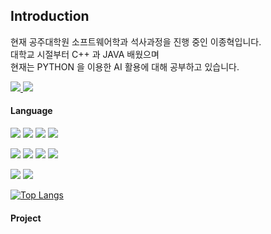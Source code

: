 ## Introduction

현재 공주대학원 소프트웨어학과 석사과정을 진행 중인 이종혁입니다.  
대학교 시절부터 C++ 과 JAVA 배웠으며  
현재는 PYTHON 을 이용한 AI 활용에 대해 공부하고 있습니다.  

<a href="mailto:(rty0408@gmail.com)" target="_blank">
<img src="https://img.shields.io/badge/Gmail-ff0000?style=flat-square&logo=Gmail&logoColor=white"/> 
</a>
<a href="https://www.instagram.com/ree_zong/" target="_blank">
<img src="https://img.shields.io/badge/Instagram-E4405F?style=flat-square&logo=Instagram&logoColor=white"/> 
</a>

#### Language  
<img src="https://img.shields.io/badge/python-3776AB?style=for-the-badge&logo=python&logoColor=white"> <img src="https://img.shields.io/badge/anaconda-44A833?style=for-the-badge&logo=anaconda&logoColor=white"> <img src="https://img.shields.io/badge/c++-00599C?style=for-the-badge&logo=cplusplus&logoColor=white"> <img src="https://img.shields.io/badge/JavaScript-F7DF1E?style=for-the-badge&logo=javascript&logoColor=white">  

<img src="https://img.shields.io/badge/HTML5-E34F26?style=for-the-badge&logo=html5&logoColor=white"> <img src="https://img.shields.io/badge/css3-1572B6?style=for-the-badge&logo=css3&logoColor=white"> <img src="https://img.shields.io/badge/react-61DAFB?style=for-the-badge&logo=react&logoColor=white"> <img src="https://img.shields.io/badge/android-3DDC84?style=for-the-badge&logo=android&logoColor=white">  

<img src="https://img.shields.io/badge/mysql-4479A1?style=for-the-badge&logo=mysql&logoColor=white"> <img src="https://img.shields.io/badge/mariadb-003545?style=for-the-badge&logo=mariadb&logoColor=white">

[![Top Langs](https://github-readme-stats.vercel.app/api/top-langs/?username=KR-LJH)](https://github.com/anuraghazra/github-readme-stats)


#### Project  
